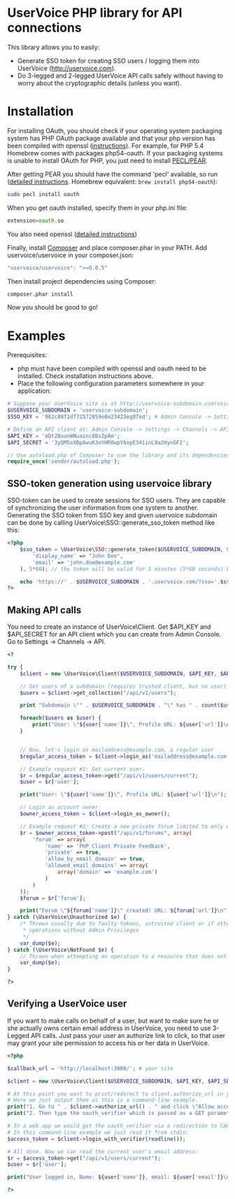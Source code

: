UserVoice PHP library for API connections
=========================================

This library allows you to easily:
* Generate SSO token for creating SSO users / logging them into UserVoice (http://uservoice.com).
* Do 3-legged and 2-legged UserVoice API calls safely without having to worry about the cryptographic details (unless you want).


Installation
============

For installing OAuth, you should check if your operating system packaging system has PHP OAuth package available and that your php version has been compiled with openssl ([instructions](http://php.net/manual/en/openssl.installation.php)). For example, for PHP 5.4 Homebrew comes with packages php54-oauth. If your packaging systems is unable to install OAuth for PHP, you just need to install
[PECL/PEAR](http://pear.php.net/manual/en/installation.getting.php).


After getting PEAR you should have the command 'pecl' available, so run ([detailed instructions](http://www.php.net/manual/en/oauth.setup.php). Homebrew equivalent: ```brew install php54-oauth```):
```sh
sudo pecl install oauth
```
When you get oauth installed, specify them in your php.ini file:
```php
extension=oauth.so
```

You also need openssl ([detailed instructions](http://php.net/manual/en/openssl.installation.php))

Finally, install [Composer](http://getcomposer.org/download/) and place composer.phar in your PATH. Add uservoice/uservoice in your composer.json:

```javascript
"uservoice/uservoice": ">=0.0.5"
```

Then install project dependencies using Composer:

```sh
composer.phar install
```

Now you should be good to go!


Examples
========

Prerequisites:

* php must have been compiled with openssl and oauth need to be installed. Check installation instructions above.
* Place the following configuration parameters somewhere in your application:

```php
# Suppose your UserVoice site is at http://uservoice-subdomain.uservoice.com/
$USERVOICE_SUBDOMAIN = 'uservoice-subdomain';
$SSO_KEY = '982c88f2df72572859e8e23423eg87ed'; # Admin Console -> Settings -> General -> User Authentication

# Define an API client at: Admin Console -> Settings -> Channels -> API
$API_KEY = 'oQt2BaunWNuainc8BvZpAm';
$API_SECRET = '3yQMSoXBpAwuK3nYHR0wpY6opE341inL9a2HynGF2';

// Use autoload.php of Composer to use the library and its dependencies:
require_once('vendor/autoload.php');
```

SSO-token generation using uservoice library
--------------------------------------------

SSO-token can be used to create sessions for SSO users. They are capable of synchronizing the user information from one system to another.
Generating the SSO token from SSO key and given uservoice subdomain can be done by calling UserVoice\\SSO::generate\_sso\_token method like this:

```php
<?php
    $sso_token = \UserVoice\SSO::generate_token($USERVOICE_SUBDOMAIN, $SSO_KEY, array(
        'display_name' => "John Doe",
        'email' => 'john.doe@example.com'
    ), 5*60); // the token will be valid for 5 minutes (5*60 seconds) by default

    echo 'https://' . $USERVOICE_SUBDOMAIN . '.uservoice.com/?sso='.$sso_token."\n";
?>
```

Making API calls
----------------

You need to create an instance of UserVoice\\Client. Get $API_KEY and $API_SECRET for an API client which you can create
from Admin Console. Go to Settings -> Channels -> API.

```php
<?

try {
    $client = new \UserVoice\Client($USERVOICE_SUBDOMAIN, $API_KEY, $API_SECRET);

    // Get users of a subdomain (requires trusted client, but no user)
    $users = $client->get_collection("/api/v1/users");

    print "Subdomain \"" . $USERVOICE_SUBDOMAIN . "\" has " . count($users) . " users.\n";

    foreach($users as $user) {
        print("User: \"${user['name']}\", Profile URL: ${user['url']}\n");
    }


    // Now, let's login as mailaddress@example.com, a regular user
    $regular_access_token = $client->login_as('mailaddress@example.com');

    // Example request #1: Get current user.
    $r = $regular_access_token->get("/api/v1/users/current");
    $user = $r['user'];

    print("User: \"${user['name']}\", Profile URL: ${user['url']}\n");

    // Login as account owner
    $owner_access_token = $client->login_as_owner();

    // Example request #2: Create a new private forum limited to only example.com email domain.
    $r = $owner_access_token->post("/api/v1/forums", array(
        'forum' => array(
            'name' => 'PHP Client Private Feedback',
            'private' => true,
            'allow_by_email_domain' => true,
            'allowed_email_domains' => array(
                array('domain' => 'example.com')
            )
        )
    ));
    $forum = $r['forum'];

    print("Forum \"${forum['name']}\" created! URL: ${forum['url']}\n");
} catch (\UserVoice\Unauthorized $e) {
    /* Thrown usually due to faulty tokens, untrusted client or if attempting
     * operations without Admin Privileges
     */
    var_dump($e);
} catch (\UserVoice\NotFound $e) {
    // Thrown when attempting an operation to a resource that does not exist
    var_dump($e);
}

?>
```

Verifying a UserVoice user
--------------------------

If you want to make calls on behalf of a user, but want to make sure he or she
actually owns certain email address in UserVoice, you need to use 3-Legged API
calls. Just pass your user an authorize link to click, so that user may grant
your site permission to access his or her data in UserVoice.

```php
<?php

$callback_url = 'http://localhost:3000/'; # your site

$client = new \UserVoice\Client($USERVOICE_SUBDOMAIN, $API_KEY, $API_SECRET, array('callback' => $callback_url));

# At this point you want to print/redirect to client.authorize_url in your application.
# Here we just output them as this is a command-line example.
print("1. Go to " . $client->authorize_url() . " and click \"Allow access\".\n");
print("2. Then type the oauth_verifier which is passed as a GET parameter to the callback URL:\n");

# In a web app we would get the oauth_verifier via a redirection to CALLBACK_URL.
# In this command-line example we just read it from stdin:
$access_token = $client->login_with_verifier(readline());

# All done. Now we can read the current user's email address:
$r = $access_token->get("/api/v1/users/current");
$user = $r['user'];

print("User logged in, Name: ${user['name']}, email: ${user['email']}\n");

?>
```
